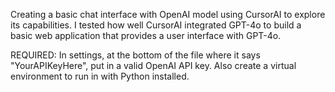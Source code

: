 Creating a basic chat interface with OpenAI model using CursorAI to explore its capabilities. I tested how well CursorAI integrated GPT-4o to build a basic web application that provides a user interface with GPT-4o.

REQUIRED: In settings, at the bottom of the file where it says "YourAPIKeyHere", put in a valid OpenAI API key. Also create a virtual environment to run in with Python installed.
